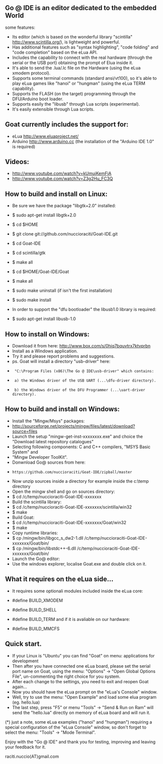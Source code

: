 ## Go @ IDE is an editor dedicated to the embedded World

some features:

* Its editor (which is based on the wonderful library "scintilla" http://www.scintilla.org/), is lightweight and powerful.
* Has additional features such as "syntax highlighting", "code folding" and "code completion" based on the eLua API.
* Includes the capability to connect with the real hardware (through the serial or the USB port) obtaining the prompt of Elua inside it.
* It's able to send the .lua/.lc file on the Hardware (using the eLua xmodem protocol).
* Supports some terminal commands (standard ansi/vt100), so it's able to play eLua games like "hanoi" or "hungman" (using the eLua TERM capability).
* Supports the FLASH (on the target) programming through the DFU/Arduino boot loader.
* Supports easily the "libusb" through Lua scripts (experimental).
* It's easily extensible through Lua scripts.

## Goat currently includes the support for:

* eLua    http://www.eluaproject.net/
* Arduino http://www.arduino.cc (the installation of the "Arduino IDE 1.0" is required)

## Videos:
* http://www.youtube.com/watch?v=kUmujKemFjA
* http://www.youtube.com/watch?v=Z3g2Hu_FC3Q

## How to build and install on Linux:

* Be sure we have the package "libgtk+2.0" installed: 
* $ sudo apt-get install libgtk+2.0
* $ cd $HOME
* $ git clone git://github.com/nuccioraciti/Goat-IDE.git
* $ cd Goat-IDE
* $ cd scintilla/gtk
* $ make all
* $ cd $HOME/Goat-IDE/Goat
* $ make all
* $ sudo make uninstall (if isn't the first installation)
* $ sudo make install

* In order to support the "dfu bootloader" the libusb1.0 library is required:
* $ sudo apt-get install libusb-1.0

## How to install on Windows:

* Download it from here: http://www.box.com/s/0hiq7bquvtrx7ktvprbn
* Install as a Windows application.
* Try it and please report problems and suggestions.
* ps.  Goat will install a directory "usb-driver" here:
*      "C:\Program Files (x86)\The Go @ IDE\usb-driver" which contains:
*      a) the Windows driver of the USB UART (...\dfu-driver directory).
*      b) the Windows driver of the DFU Programmer (...\uart-driver directory).

## How to build and install on Windows:

* Install the "Mingw/Msys" packages:
*    http://sourceforge.net/projects/mingw/files/latest/download?source=files
* Launch the setup "mingw-get-inst-xxxxxxxx.exe" and choice the "Download
  latest repository catalogues"
* Selecting following components: C and C++ compilers, "MSYS Basic System" and 
*    "Mingw Developer ToolKit".
* Donwnload Go@ sources from here: 
*     https://github.com/nuccioraciti/Goat-IDE/zipball/master
* Now unzip sources inside a directory for example inside the c:\temp directory
* Open the mingw shell and go on sources directory:
* $ cd /c/temp/nuccioraciti-Goat-IDE-xxxxxxx
* Build the scintilla library:
* $ cd /c/temp/nuccioraciti-Goat-IDE-xxxxxxx/scintilla/win32
* $ make
* Build Goat:
* $ cd /c/temp/nuccioraciti-Goat-IDE-xxxxxxx/Goat/win32
* $ make
* Copy runtime libraries:
* $ cp /mingw/bin/libgcc_s_dw2-1.dll /c/temp/nuccioraciti-Goat-IDE-xxxxxxx/Goat/bin/
* $ cp /mingw/bin/libstdc++-6.dll /c/temp/nuccioraciti-Goat-IDE-xxxxxxx/Goat/bin/
* Launch the Go@ editor:
* Use the windows explorer, localise Goat.exe and double click on it.


## What it requires on the eLua side...

* It requires some optionali modules included inside the eLua core:

* #define BUILD_XMODEM
* #define BUILD_SHELL
* #define BUILD_TERM
and if it is avaliable on our hardware:
* #define BUILD_MMCFS

## Quick start.
* If your Linux is "Ubuntu" you can find "Goat" on menu: applications for development
* Then after you have connected one eLua board, please set the serial port name on Goat, using the menu: "Options" -> "Open Global Options File", un-commenting the right choice for you system. 
* After each change to the settings, you need to exit and reopen Goat again...
* Now you should have the eLua prompt on the "eLua's Console" window.
* Well, try to use the menu: "Open Example" and load some elua program (eg. hello.lua)
* The last step, press "F5" or menu "Tools" -> "Send & Run on Ram" will send the "hello.lua" directly on memory of eLua board and will run it.

(*) just a note, some eLua examples ("hanoi" and "hungman") requiring a special configuration of the "eLua Console" window, so don't forget to select the menu: "Tools" -> "Mode Terminal".

Enjoy with the "Go @ IDE" and thank you for testing, improving and leaving your feedback for it.

raciti.nuccio(AT)gmail.com 

